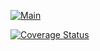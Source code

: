 [![Main](https://img.shields.io/endpoint.svg?url=https%3A%2F%2Factions-badge.atrox.dev%2FFuniusa%2FdjangoTaskManager%2Fbadge%3Fref%3Dfeature%252Fdjango_app_api_coveralls&style=for-the-badge)](https://actions-badge.atrox.dev/Funiusa/djangoTaskManager/goto?ref=feature%2Fdjango_app_api_coveralls)

[![Coverage Status](https://coveralls.io/repos/github/Funiusa/djangoTaskManager/badge.svg?branch=feature/django_app_api_coveralls)](https://coveralls.io/github/Funiusa/djangoTaskManager?branch=feature/django_app_api_coveralls)
